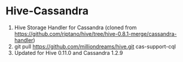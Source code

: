Hive-Cassandra
==============

1. Hive Storage Handler for Cassandra (cloned from https://github.com/riptano/hive/tree/hive-0.8.1-merge/cassandra-handler)
2. git pull https://github.com/milliondreams/hive.git cas-support-cql
3. Updated for Hive 0.11.0 and Cassandra 1.2.9
